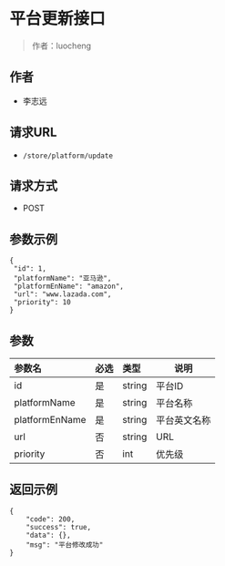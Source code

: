 # 平台更新接口

> 作者：luocheng

## 作者

- 李志远

## 请求URL

- ` /store/platform/update `
  
## 请求方式

- POST 

## 参数示例

 ``` 
 {
  "id": 1,
  "platformName": "亚马逊",
  "platformEnName": "amazon",
  "url": "www.lazada.com",
  "priority": 10
} 

 ```

## 参数

|参数名|必选|类型|说明|
|:----    |:---|:----- |-----   |
|id |是  |string |平台ID   |
|platformName |是  |string | 平台名称   |
|platformEnName |是  |string |平台英文名称   |
|url     |否  |string | URL    |
|priority |否  |int | 优先级   |

## 返回示例 

``` 
{
    "code": 200,
    "success": true,
    "data": {},
    "msg": "平台修改成功"
}
```